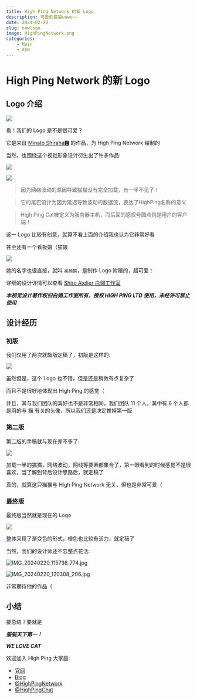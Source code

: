 ```yaml
---
title: High Ping Network 的新 Logo
description: 可爱的猫猫wuwu~~
date: 2024-02-20
slug: newlogo
image: HighPingNetwork.png
categories:
    - Main
    - ASN
---
```


# High Ping Network 的新 Logo

## Logo 介绍

![](HighPing.png)

看！我们的 Logo 是不是很可爱？

它是来自 [Minato Shiraha🅴](https://t.me/minatoshiraha) 的作品，为 High Ping Network 绘制的

当然，也围绕这个视觉形象设计衍生出了许多作品:

![](HighPingNetwork.png)

![](HighPingBlog.png)

> 因为网络波动的原因导致猫猫没有完全加载，有一半不见了！

> 它的尾巴设计为因为延迟导致波动的数据流，表达了HighPing名称的意义

> High Ping Cat被定义为服务器主机，而后面的感叹号圆点则是用户的客户端！

这一 Logo 比较有创意，就算不看上面的介绍我也认为它非常好看

甚至还有一个看板娘（猫娘

![](https://highp.ing/logo/高频猫.png)

她的名字也很直接，就叫 `高频猫`，是制作 Logo 附赠的，超可爱！

详细的设计详情可以查看 [Shiro Atelier 白翎工作室](https://www.shiroaudio.eu.org/2024/02/20/视觉设计作品集highping-network视觉设计/)

***本视觉设计著作权归白翎工作室所有，授权 HIGH PING LTD 使用，未经许可禁止使用***

## 设计经历

### 初版

我们仅用了两次就敲版定稿了，初版是这样的: 

![](IMG_20240220_114608_603.jpg)

虽然但是，这个 Logo 也不错，但是还是稍微有点复杂了

而且不是很好地体现出 High Ping 的感觉（

并且，其与我们团队的喜好也不是非常相同，我们团队 11 个人，其中有 6 个人都是用的与 猫 有关的头像，所以我们还是决定推掉第一版

### 第二版

第二版的手稿就与现在差不多了: 

![](IMG_20240220_114555_190.jpg)

加载一半的猫猫，网络波动，网线等要素都集合了，第一眼看到的时候感觉不是很喜欢，当了解到背后设计思路后，就定稿了

真的，就算这只猫猫与 High Ping Network 无关，但也是非常可爱（

### 最终版

最终版当然就是现在的 Logo

![](HighPing.png)

整体采用了渐变色的形式，橙色也比较有活力，就定稿了

当然，我们的设计师还不忘整点花活: 

![IMG_20240220_115736_774.jpg](IMG_20240220_115736_774.jpg)

![IMG_20240220_120308_206.jpg](IMG_20240220_120308_206.jpg)

非常期待他的作品（

## 小结

要总结？要就是

***猫猫天下第一！***

***WE LOVE CAT***

欢迎加入 High Ping 大家庭:
- [官网](https://highp.ing)
- [Blog](https://blog.c1oudf1are.eu.org)
- [@HighPingNetwork](https://t.me/HighPingNetwork)
- [@HighPingChat](https://t.me/highpingchat)
